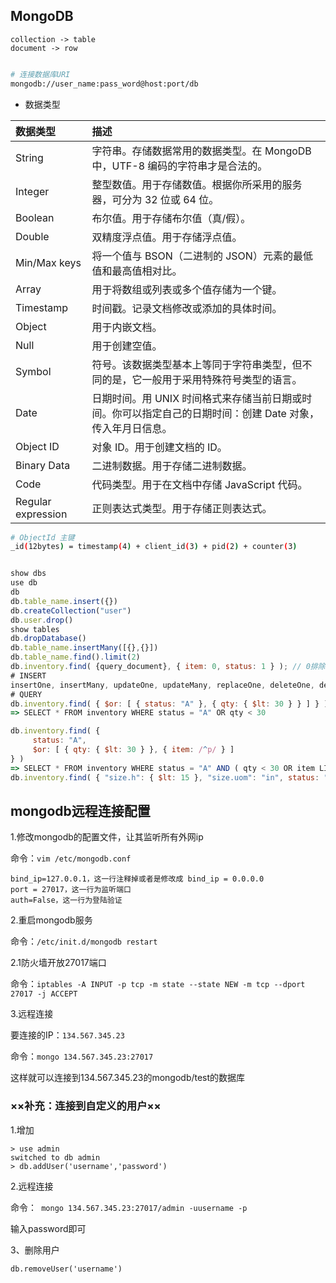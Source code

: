 ##  MongoDB

```
collection -> table
document -> row
```

```sh

```

```sh
# 连接数据库URI
mongodb://user_name:pass_word@host:port/db
```



- 数据类型

| 数据类型           | 描述                                                         |
| :----------------- | :----------------------------------------------------------- |
| String             | 字符串。存储数据常用的数据类型。在 MongoDB 中，UTF-8 编码的字符串才是合法的。 |
| Integer            | 整型数值。用于存储数值。根据你所采用的服务器，可分为 32 位或 64 位。 |
| Boolean            | 布尔值。用于存储布尔值（真/假）。                            |
| Double             | 双精度浮点值。用于存储浮点值。                               |
| Min/Max keys       | 将一个值与 BSON（二进制的 JSON）元素的最低值和最高值相对比。 |
| Array              | 用于将数组或列表或多个值存储为一个键。                       |
| Timestamp          | 时间戳。记录文档修改或添加的具体时间。                       |
| Object             | 用于内嵌文档。                                               |
| Null               | 用于创建空值。                                               |
| Symbol             | 符号。该数据类型基本上等同于字符串类型，但不同的是，它一般用于采用特殊符号类型的语言。 |
| Date               | 日期时间。用 UNIX 时间格式来存储当前日期或时间。你可以指定自己的日期时间：创建 Date 对象，传入年月日信息。 |
| Object ID          | 对象 ID。用于创建文档的 ID。                                 |
| Binary Data        | 二进制数据。用于存储二进制数据。                             |
| Code               | 代码类型。用于在文档中存储 JavaScript 代码。                 |
| Regular expression | 正则表达式类型。用于存储正则表达式。                         |



```sh
# ObjectId 主键
_id(12bytes) = timestamp(4) + client_id(3) + pid(2) + counter(3)
```



```js

show dbs
use db
db
db.table_name.insert({})
db.createCollection("user")
db.user.drop()
show tables
db.dropDatabase()
db.table_name.insertMany([{},{}])
db.table_name.find().limit(2)
db.inventory.find( {query_document}, { item: 0, status: 1 } ); // 0排除，1显示
# INSERT
insertOne, insertMany, updateOne, updateMany, replaceOne, deleteOne, deleteMany, findOneAndUpdate, save, bulkWrite
# QUERY
db.inventory.find( { $or: [ { status: "A" }, { qty: { $lt: 30 } } ] } )
=> SELECT * FROM inventory WHERE status = "A" OR qty < 30

db.inventory.find( {
     status: "A",
     $or: [ { qty: { $lt: 30 } }, { item: /^p/ } ]
} )
=> SELECT * FROM inventory WHERE status = "A" AND ( qty < 30 OR item LIKE "p%")
db.inventory.find( { "size.h": { $lt: 15 }, "size.uom": "in", status: "D" } )

```

## mongodb远程连接配置

1.修改mongodb的配置文件，让其监听所有外网ip

命令：`vim /etc/mongodb.conf`

```
bind_ip=127.0.0.1，这一行注释掉或者是修改成 bind_ip = 0.0.0.0
port = 27017，这一行为监听端口
auth=False，这一行为登陆验证
```

2.重启mongodb服务

命令：`/etc/init.d/mongodb restart`

2.1防火墙开放27017端口

命令：`iptables -A INPUT -p tcp -m state --state NEW -m tcp --dport 27017 -j ACCEPT`

 

3.远程连接

要连接的IP：`134.567.345.23`

命令：`mongo 134.567.345.23:27017`

这样就可以连接到134.567.345.23的mongodb/test的数据库

 

### ××补充：连接到自定义的用户××

1.增加

```
> use admin
switched to db admin
> db.addUser('username','password') 
```

2.远程连接

命令：` mongo 134.567.345.23:27017/admin -uusername -p`

输入password即可

3、删除用户

`db.removeUser('username')`

